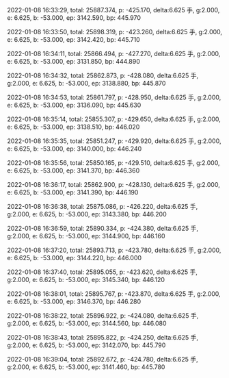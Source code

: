 2022-01-08 16:33:29, total: 25887.374, p: -425.170, delta:6.625 手, g:2.000, e: 6.625, b: -53.000, ep: 3142.590, bp: 445.970

2022-01-08 16:33:50, total: 25898.319, p: -423.260, delta:6.625 手, g:2.000, e: 6.625, b: -53.000, ep: 3142.420, bp: 445.710

2022-01-08 16:34:11, total: 25866.494, p: -427.270, delta:6.625 手, g:2.000, e: 6.625, b: -53.000, ep: 3131.850, bp: 444.890

2022-01-08 16:34:32, total: 25862.873, p: -428.080, delta:6.625 手, g:2.000, e: 6.625, b: -53.000, ep: 3138.880, bp: 445.870

2022-01-08 16:34:53, total: 25861.797, p: -428.950, delta:6.625 手, g:2.000, e: 6.625, b: -53.000, ep: 3136.090, bp: 445.630

2022-01-08 16:35:14, total: 25855.307, p: -429.650, delta:6.625 手, g:2.000, e: 6.625, b: -53.000, ep: 3138.510, bp: 446.020

2022-01-08 16:35:35, total: 25851.247, p: -429.920, delta:6.625 手, g:2.000, e: 6.625, b: -53.000, ep: 3140.000, bp: 446.240

2022-01-08 16:35:56, total: 25850.165, p: -429.510, delta:6.625 手, g:2.000, e: 6.625, b: -53.000, ep: 3141.370, bp: 446.360

2022-01-08 16:36:17, total: 25862.900, p: -428.130, delta:6.625 手, g:2.000, e: 6.625, b: -53.000, ep: 3141.390, bp: 446.190

2022-01-08 16:36:38, total: 25875.086, p: -426.220, delta:6.625 手, g:2.000, e: 6.625, b: -53.000, ep: 3143.380, bp: 446.200

2022-01-08 16:36:59, total: 25890.334, p: -424.380, delta:6.625 手, g:2.000, e: 6.625, b: -53.000, ep: 3144.900, bp: 446.160

2022-01-08 16:37:20, total: 25893.713, p: -423.780, delta:6.625 手, g:2.000, e: 6.625, b: -53.000, ep: 3144.220, bp: 446.000

2022-01-08 16:37:40, total: 25895.055, p: -423.620, delta:6.625 手, g:2.000, e: 6.625, b: -53.000, ep: 3145.340, bp: 446.120

2022-01-08 16:38:01, total: 25895.767, p: -423.870, delta:6.625 手, g:2.000, e: 6.625, b: -53.000, ep: 3146.370, bp: 446.280

2022-01-08 16:38:22, total: 25896.922, p: -424.080, delta:6.625 手, g:2.000, e: 6.625, b: -53.000, ep: 3144.560, bp: 446.080

2022-01-08 16:38:43, total: 25895.822, p: -424.250, delta:6.625 手, g:2.000, e: 6.625, b: -53.000, ep: 3142.070, bp: 445.790

2022-01-08 16:39:04, total: 25892.672, p: -424.780, delta:6.625 手, g:2.000, e: 6.625, b: -53.000, ep: 3141.460, bp: 445.780
